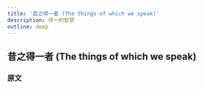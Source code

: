 ```yaml
---
title: '昔之得一者 (The things of which we speak)'
description: 得一的智慧
outline: deep
---
```


## 昔之得一者 (The things of which we speak)

### 原文

